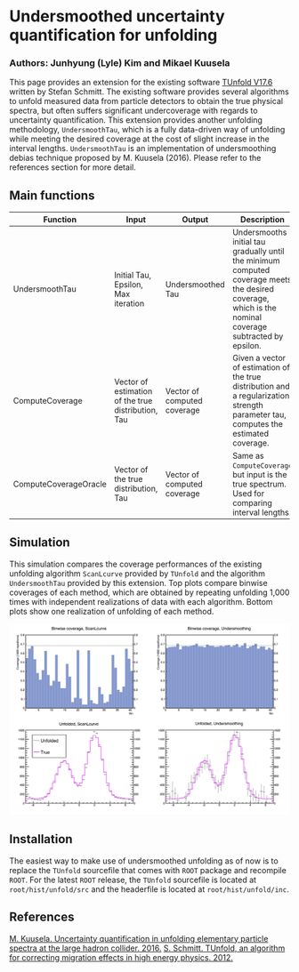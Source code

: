 # Undersmoothed uncertainty quantification for unfolding    

### Authors: Junhyung (Lyle) Kim and Mikael Kuusela

This page provides an extension for the existing software [TUnfold V17.6](https://www.desy.de/~sschmitt/tunfold.html) written by Stefan Schmitt. The existing software provides several algorithms to unfold measured data from particle detectors to obtain the true physical spectra, but often suffers significant undercoverage with regards to uncertainty quantification. This extension provides another unfolding methodology, `UndersmoothTau`, which is a fully data-driven way of unfolding while meeting the desired coverage at the cost of slight increase in the interval lengths. `UndersmoothTau` is an implementation of undersmoothing debias technique proposed by M. Kuusela (2016). Please refer to the references section for more detail.

## Main functions

| Function | Input | Output | Description |
| --- | --- | --- | --- |
| UndersmoothTau | Initial Tau, Epsilon, Max iteration | Undersmoothed Tau | Undersmooths initial tau gradually until the minimum computed coverage meets the desired coverage, which is the nominal coverage subtracted by epsilon. |
| ComputeCoverage | Vector of estimation of the true distribution, Tau | Vector of computed coverage | Given a vector of estimation of the true distribution and a regularization strength parameter tau, computes the estimated coverage. |
| ComputeCoverageOracle | Vector of the true distribution, Tau | Vector of computed coverage | Same as `ComputeCoverage` but input is the true spectrum. Used for comparing interval lengths. |

## Simulation

This simulation compares the coverage performances of the existing unfolding algorithm `ScanLcurve` provided by `TUnfold` and the algorithm `UndersmoothTau` provided by this extension. Top plots compare binwise coverages of each method, which are obtained by repeating unfolding 1,000 times with independent realizations of data with each algorithm. Bottom plots show one realization of unfolding of each method.

![Simulation](debiasTauSimulation.png)

## Installation
The easiest way to make use of undersmoothed unfolding as of now is to replace the `TUnfold` sourcefile that comes with `ROOT` package and recompile `ROOT`. For the latest `ROOT` release, the `TUnfold` sourcefile is located at `root/hist/unfold/src` and the headerfile is located at `root/hist/unfold/inc`.

## References
[M. Kuusela. Uncertainty quantification in unfolding elementary particle spectra at the large hadron collider. 2016.](https://infoscience.epfl.ch/record/220015)
[S. Schmitt. TUnfold, an algorithm for correcting migration effects in high energy physics. 2012.](http://iopscience.iop.org/1748-0221/7/10/T10003/)
